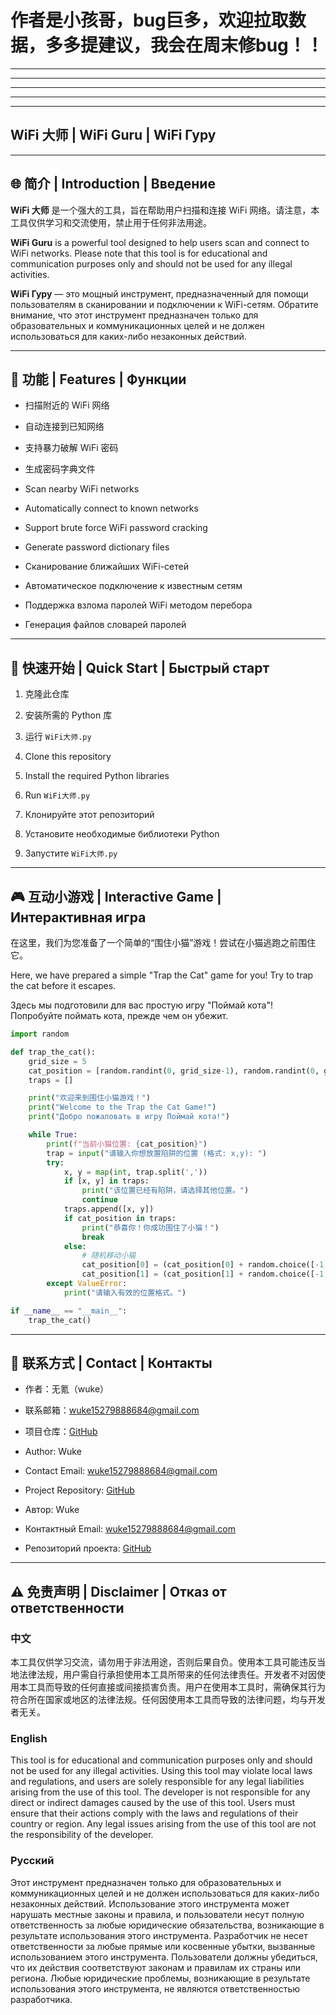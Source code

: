 #  作者是小孩哥，bug巨多，欢迎拉取数据，多多提建议，我会在周末修bug！！

---

---

---

---

---

## WiFi 大师 | WiFi Guru | WiFi Гуру

---

## 🌐 简介 | Introduction | Введение

**WiFi 大师** 是一个强大的工具，旨在帮助用户扫描和连接 WiFi 网络。请注意，本工具仅供学习和交流使用，禁止用于任何非法用途。

**WiFi Guru** is a powerful tool designed to help users scan and connect to WiFi networks. Please note that this tool is for educational and communication purposes only and should not be used for any illegal activities.

**WiFi Гуру** — это мощный инструмент, предназначенный для помощи пользователям в сканировании и подключении к WiFi-сетям. Обратите внимание, что этот инструмент предназначен только для образовательных и коммуникационных целей и не должен использоваться для каких-либо незаконных действий.

---

## 📜 功能 | Features | Функции

- 扫描附近的 WiFi 网络
- 自动连接到已知网络
- 支持暴力破解 WiFi 密码
- 生成密码字典文件

- Scan nearby WiFi networks
- Automatically connect to known networks
- Support brute force WiFi password cracking
- Generate password dictionary files

- Сканирование ближайших WiFi-сетей
- Автоматическое подключение к известным сетям
- Поддержка взлома паролей WiFi методом перебора
- Генерация файлов словарей паролей

---

## 🚀 快速开始 | Quick Start | Быстрый старт

1. 克隆此仓库
2. 安装所需的 Python 库
3. 运行 `WiFi大师.py`

1. Clone this repository
2. Install the required Python libraries
3. Run `WiFi大师.py`

1. Клонируйте этот репозиторий
2. Установите необходимые библиотеки Python
3. Запустите `WiFi大师.py`

---

## 🎮 互动小游戏 | Interactive Game | Интерактивная игра

在这里，我们为您准备了一个简单的“围住小猫”游戏！尝试在小猫逃跑之前围住它。

Here, we have prepared a simple "Trap the Cat" game for you! Try to trap the cat before it escapes.

Здесь мы подготовили для вас простую игру "Поймай кота"! Попробуйте поймать кота, прежде чем он убежит.

```python
import random

def trap_the_cat():
    grid_size = 5
    cat_position = [random.randint(0, grid_size-1), random.randint(0, grid_size-1)]
    traps = []

    print("欢迎来到围住小猫游戏！")
    print("Welcome to the Trap the Cat Game!")
    print("Добро пожаловать в игру Поймай кота!")

    while True:
        print(f"当前小猫位置: {cat_position}")
        trap = input("请输入你想放置陷阱的位置 (格式: x,y): ")
        try:
            x, y = map(int, trap.split(','))
            if [x, y] in traps:
                print("该位置已经有陷阱，请选择其他位置。")
                continue
            traps.append([x, y])
            if cat_position in traps:
                print("恭喜你！你成功围住了小猫！")
                break
            else:
                # 随机移动小猫
                cat_position[0] = (cat_position[0] + random.choice([-1, 0, 1])) % grid_size
                cat_position[1] = (cat_position[1] + random.choice([-1, 0, 1])) % grid_size
        except ValueError:
            print("请输入有效的位置格式。")

if __name__ == "__main__":
    trap_the_cat()
````

---

## 📧 联系方式 | Contact | Контакты

- 作者：无氪（wuke）
- 联系邮箱：wuke15279888684@gmail.com
- 项目仓库：[GitHub](https://github.com/HonkerWuKe/WiFi__GURU)

- Author: Wuke
- Contact Email: wuke15279888684@gmail.com
- Project Repository: [GitHub](https://github.com/HonkerWuKe/WiFi__GURU)

- Автор: Wuke
- Контактный Email: wuke15279888684@gmail.com
- Репозиторий проекта: [GitHub](https://github.com/HonkerWuKe/WiFi__GURU)

---

## ⚠️ 免责声明 | Disclaimer | Отказ от ответственности

### 中文

本工具仅供学习交流，请勿用于非法用途，否则后果自负。使用本工具可能违反当地法律法规，用户需自行承担使用本工具所带来的任何法律责任。开发者不对因使用本工具而导致的任何直接或间接损害负责。用户在使用本工具时，需确保其行为符合所在国家或地区的法律法规。任何因使用本工具而导致的法律问题，均与开发者无关。

### English

This tool is for educational and communication purposes only and should not be used for any illegal activities. Using this tool may violate local laws and regulations, and users are solely responsible for any legal liabilities arising from the use of this tool. The developer is not responsible for any direct or indirect damages caused by the use of this tool. Users must ensure that their actions comply with the laws and regulations of their country or region. Any legal issues arising from the use of this tool are not the responsibility of the developer.

### Русский

Этот инструмент предназначен только для образовательных и коммуникационных целей и не должен использоваться для каких-либо незаконных действий. Использование этого инструмента может нарушать местные законы и правила, и пользователи несут полную ответственность за любые юридические обязательства, возникающие в результате использования этого инструмента. Разработчик не несет ответственности за любые прямые или косвенные убытки, вызванные использованием этого инструмента. Пользователи должны убедиться, что их действия соответствуют законам и правилам их страны или региона. Любые юридические проблемы, возникающие в результате использования этого инструмента, не являются ответственностью разработчика.
